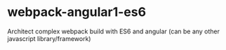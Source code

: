 # webpack-angular1-es6
Architect complex webpack build with ES6 and angular (can be any other javascript library/framework)
